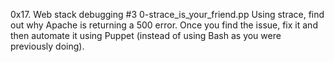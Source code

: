 0x17. Web stack debugging #3
0-strace_is_your_friend.pp
Using strace, find out why Apache is returning a 500 error. Once you find the issue, fix it and then automate it using Puppet (instead of using Bash as you were previously doing).
